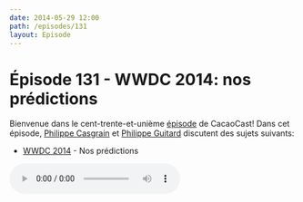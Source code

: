 ```yaml
---
date: 2014-05-29 12:00
path: /episodes/131
layout: Episode
---
```

# Épisode 131 - WWDC 2014: nos prédictions
<p>Bienvenue dans le cent-trente-et-unième <a href="https://archive.org/download/cacaocast/cacaocast_131.m4a" title="CacaoCast Episode 131">épisode</a> de CacaoCast! Dans cet épisode, <a href="http://www.twitter.com/philippec" title="Philippe Casgrain sur Twitter">Philippe Casgrain</a> et <a href="http://www.twitter.com/philippeguitard" title="Philippe Guitard sur Twitter">Philippe Guitard</a> discutent des sujets suivants:</p>
<ul><li><a href="http://www.apple.com/apple-events/june-2014/" title="WWDC 2014">WWDC 2014</a> - Nos prédictions</li>
</ul>
<p><audio controls><source src="https://archive.org/download/cacaocast/cacaocast_131.m4a" type="audio/mpeg"><source src="https://archive.org/download/cacaocast/cacaocast_131.m4a" type="audio/mp4">Votre navigateur ne supporte pas l'élément audio / Your browser does not support the audio element.</audio></p>
